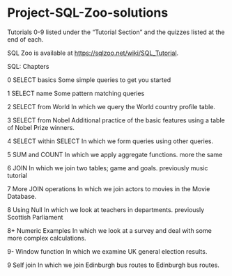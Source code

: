 # Project-SQL-Zoo-solutions
Tutorials 0-9 listed under the “Tutorial Section” and the quizzes listed at the end of each.

SQL Zoo is available at https://sqlzoo.net/wiki/SQL_Tutorial.

SQL: Chapters

0 SELECT basics
Some simple queries to get you started

1 SELECT name
Some pattern matching queries

2 SELECT from World
In which we query the World country profile table.

3 SELECT from Nobel
Additional practice of the basic features using a table of Nobel Prize winners.

4 SELECT within SELECT
In which we form queries using other queries.

5 SUM and COUNT
In which we apply aggregate functions. more the same

6 JOIN
In which we join two tables; game and goals. previously music tutorial

7 More JOIN operations
In which we join actors to movies in the Movie Database.

8 Using Null
In which we look at teachers in departments. previously Scottish Parliament

8+ Numeric Examples
In which we look at a survey and deal with some more complex calculations.

9- Window function
In which we examine UK general election results.

9 Self join
In which we join Edinburgh bus routes to Edinburgh bus routes.
